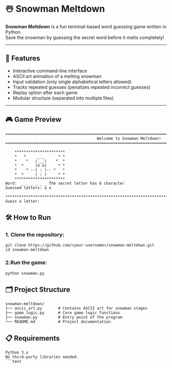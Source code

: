 # ☃️ Snowman Meltdown

**Snowman Meltdown** is a fun terminal-based word guessing game written in Python.  
Save the snowman by guessing the secret word before it melts completely!

---

## 🧩 Features

- Interactive command-line interface
- ASCII art animation of a melting snowman
- Input validation (only single alphabetical letters allowed)
- Tracks repeated guesses (penalizes repeated incorrect guesses)
- Replay option after each game
- Modular structure (separated into multiple files)

---

## 🎮 Game Preview

```
============================================================================================================
                                        Welcome to Snowman Meltdown!                                        
============================================================================================================

    **********************
    *   *     ___      * *
    *    *   /___\    *  *
    *  *     (o o)     * *
    *    * --( : )-- *   *
    *  *     ( : )     * *
    **********************
Word:  _ _ _ _ _ _ The secret letter has 6 character
Guessed letters: a o

****************************************************************************************************
Guess a letter:
```
## 🛠️ How to Run

### 1. Clone the repository:
```text
git clone https://github.com/<your-username>/snowman-meltdown.git
cd snowman-meltdown
```
### 2.Run the game:
```text
python snowman.py
```
## 🗂️ Project Structure
```text
snowman-meltdown/
├── ascii_art.py       # Contains ASCII art for snowman stages
├── game_logic.py      # Core game logic functions
├── snowman.py         # Entry point of the program
└── README.md          # Project documentation
```
## 📋 Requirements
```text
Python 3.x
No third-party libraries needed.
```text
